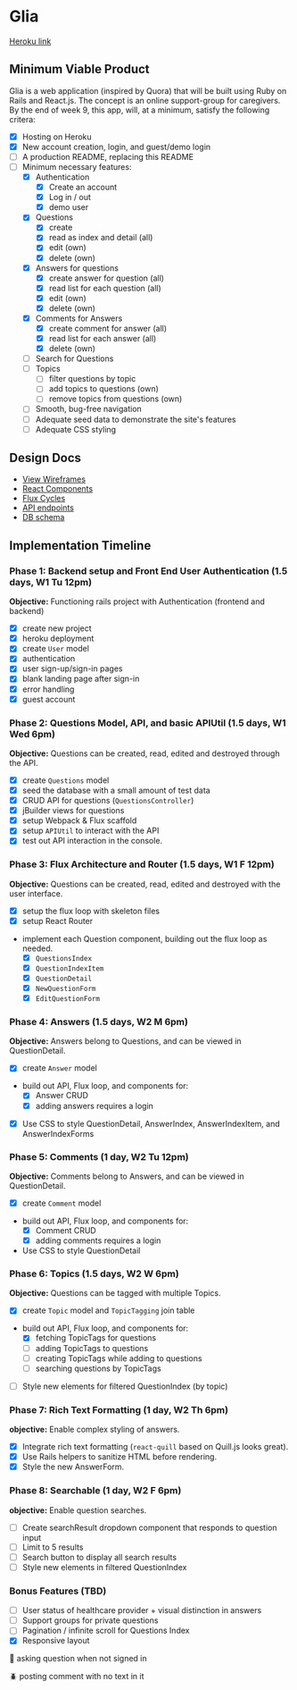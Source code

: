 # Glia
[Heroku link](https://glia-app.herokuapp.com)

[heroku]: http://www.herokuapp.com

## Minimum Viable Product
Glia is a web application (inspired by Quora) that will be built using Ruby on Rails and React.js. The concept is an online support-group for caregivers. By the end of week 9, this app, will, at a minimum, satisfy the following critera:

- [x] Hosting on Heroku
- [x] New account creation, login, and guest/demo login
- [ ] A production README, replacing this README
- [ ] Minimum necessary features:
  - [x] Authentication
    - [x] Create an account
    - [x] Log in / out
    - [x] demo user
  - [x] Questions
    - [x] create
    - [x] read as index and detail (all)
    - [x] edit (own)
    - [x] delete (own)
  - [x] Answers for questions
    - [x] create answer for question (all)
    - [x] read list for each question (all)
    - [x] edit (own)
    - [x] delete (own)
  - [x] Comments for Answers
    - [x] create comment for answer (all)
    - [x] read list for each answer (all)
    - [x] delete (own)
  - [ ] Search for Questions
  - [ ] Topics
    - [ ] filter questions by topic
    - [ ] add topics to questions (own)
    - [ ] remove topics from questions (own)
  - [ ] Smooth, bug-free navigation
  - [ ] Adequate seed data to demonstrate the site's features
  - [ ] Adequate CSS styling

## Design Docs
* [View Wireframes][views]
* [React Components][components]
* [Flux Cycles][flux-cycles]
* [API endpoints][api-endpoints]
* [DB schema][schema]

[views]: docs/views.md
[components]: docs/components.md
[flux-cycles]: docs/flux-cycles.md
[api-endpoints]: docs/api-endpoints.md
[schema]: docs/schema.md

## Implementation Timeline

### Phase 1: Backend setup and Front End User Authentication (1.5 days, W1 Tu 12pm)

**Objective:** Functioning rails project with Authentication (frontend and backend)

- [x] create new project
- [x] heroku deployment
- [x] create `User` model
- [x] authentication
- [x] user sign-up/sign-in pages
- [x] blank landing page after sign-in
- [x] error handling
- [x] guest account

### Phase 2: Questions Model, API, and basic APIUtil (1.5 days, W1 Wed 6pm)

**Objective:** Questions can be created, read, edited and destroyed through
the API.

- [x] create `Questions` model
- [x] seed the database with a small amount of test data
- [x] CRUD API for questions (`QuestionsController`)
- [x] jBuilder views for questions
- [x] setup Webpack & Flux scaffold
- [x] setup `APIUtil` to interact with the API
- [x] test out API interaction in the console.

### Phase 3: Flux Architecture and Router (1.5 days, W1 F 12pm)

**Objective:** Questions can be created, read, edited and destroyed with the
user interface.

- [x] setup the flux loop with skeleton files
- [x] setup React Router
- implement each Question component, building out the flux loop as needed.
  - [x] `QuestionsIndex`
  - [x] `QuestionIndexItem`
  - [x] `QuestionDetail`
  - [x] `NewQuestionForm`
  - [x] `EditQuestionForm`

### Phase 4: Answers (1.5 days, W2 M 6pm)

**Objective:** Answers belong to Questions, and can be viewed in QuestionDetail.

- [x] create `Answer` model
- build out API, Flux loop, and components for:
  - [x] Answer CRUD
  - [x] adding answers requires a login
- [x] Use CSS to style QuestionDetail, AnswerIndex, AnswerIndexItem, and AnswerIndexForms

### Phase 5: Comments (1 day, W2 Tu 12pm)

**Objective:** Comments belong to Answers, and can be viewed in QuestionDetail.

- [x] create `Comment` model
- build out API, Flux loop, and components for:
  - [x] Comment CRUD
  - [x] adding comments requires a login
- Use CSS to style QuestionDetail

### Phase 6: Topics (1.5 days, W2 W 6pm)

**Objective:** Questions can be tagged with multiple Topics.

- [x] create `Topic` model and `TopicTagging` join table
- build out API, Flux loop, and components for:
  - [x] fetching TopicTags for questions
  - [ ] adding TopicTags to questions
  - [ ] creating TopicTags while adding to questions
  - [ ] searching questions by TopicTags
- [ ] Style new elements for filtered QuestionIndex (by topic)

### Phase 7: Rich Text Formatting (1 day, W2 Th 6pm)

**objective:** Enable complex styling of answers.

- [x] Integrate rich text formatting (`react-quill` based on Quill.js looks great).
- [x] Use Rails helpers to sanitize HTML before rendering.
- [x] Style the new AnswerForm.

### Phase 8: Searchable (1 day, W2 F 6pm)

**objective:** Enable question searches.

- [ ] Create searchResult dropdown component that responds to question input
- [ ] Limit to 5 results
- [ ] Search button to display all search results
- [ ] Style new elements in filtered QuestionIndex

### Bonus Features (TBD)
- [ ] User status of healthcare provider + visual distinction in answers
- [ ] Support groups for private questions
- [ ] Pagination / infinite scroll for Questions Index
- [x] Responsive layout

:bug: asking question when not signed in

:beetle: posting comment with no text in it
